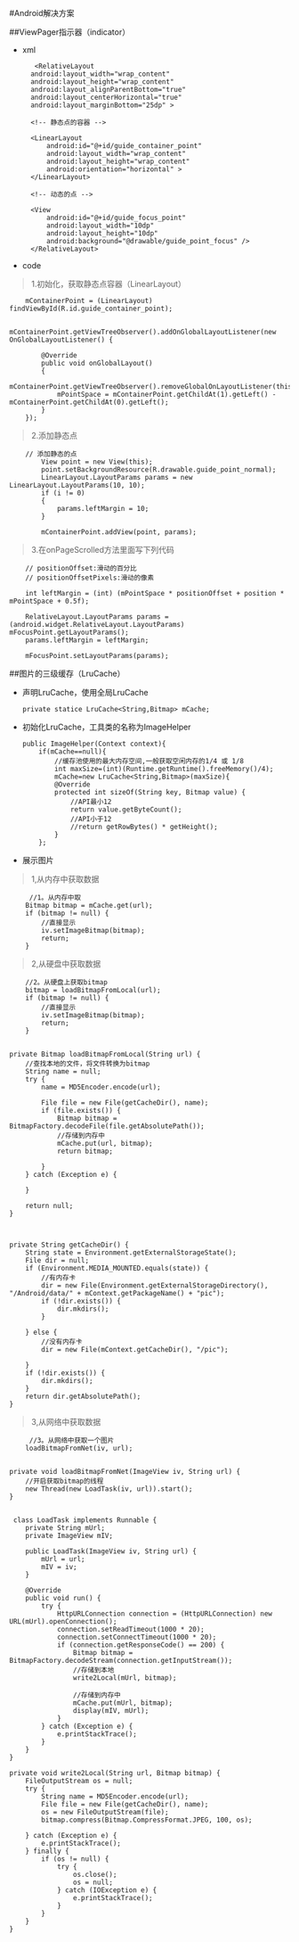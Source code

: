 #Android解决方案

##ViewPager指示器（indicator）  
* xml  

		 <RelativeLayout
        android:layout_width="wrap_content"
        android:layout_height="wrap_content"
        android:layout_alignParentBottom="true"
        android:layout_centerHorizontal="true"
        android:layout_marginBottom="25dp" >

        <!-- 静态点的容器 -->

        <LinearLayout
            android:id="@+id/guide_container_point"
            android:layout_width="wrap_content"
            android:layout_height="wrap_content"
            android:orientation="horizontal" >
        </LinearLayout>

        <!-- 动态的点 -->

        <View
            android:id="@+id/guide_focus_point"
            android:layout_width="10dp"
            android:layout_height="10dp"
            android:background="@drawable/guide_point_focus" />
        </RelativeLayout>  

*  code  

>	1.初始化，获取静态点容器（LinearLayout）  

		mContainerPoint = (LinearLayout) findViewById(R.id.guide_container_point);

		mContainerPoint.getViewTreeObserver().addOnGlobalLayoutListener(new OnGlobalLayoutListener() {

			@Override
			public void onGlobalLayout()
			{
				mContainerPoint.getViewTreeObserver().removeGlobalOnLayoutListener(this);
				mPointSpace = mContainerPoint.getChildAt(1).getLeft() - mContainerPoint.getChildAt(0).getLeft();
			}
		});

		  
>	2.添加静态点  

		// 添加静态的点
			View point = new View(this);
			point.setBackgroundResource(R.drawable.guide_point_normal);
			LinearLayout.LayoutParams params = new LinearLayout.LayoutParams(10, 10);
			if (i != 0)
			{
				params.leftMargin = 10;
			}

			mContainerPoint.addView(point, params);


>   3.在onPageScrolled方法里面写下列代码

		// positionOffset:滑动的百分比
		// positionOffsetPixels:滑动的像素

		int leftMargin = (int) (mPointSpace * positionOffset + position * mPointSpace + 0.5f);

		RelativeLayout.LayoutParams params = (android.widget.RelativeLayout.LayoutParams) mFocusPoint.getLayoutParams();
		params.leftMargin = leftMargin;

		mFocusPoint.setLayoutParams(params);

##图片的三级缓存（LruCache）

*	声明LruCache，使用全局LruCache

		private statice LruCache<String,Bitmap> mCache;

*	初始化LruCache，工具类的名称为ImageHelper  

		public ImageHelper(Context context){
			if(mCache==null){
			    //缓存池使用的最大内存空间,一般获取空闲内存的1/4 或 1/8 
				int maxSize=(int)(Runtime.getRuntime().freeMemory()/4);
				mCache=new LruCache<String,Bitmap>(maxSize){
                @Override
                protected int sizeOf(String key, Bitmap value) {
					//API最小12
                    return value.getByteCount();
                    //API小于12
                    //return getRowBytes() * getHeight();
                }
            };
*	展示图片  

>	1,从内存中获取数据
		
		 //1。从内存中取
        Bitmap bitmap = mCache.get(url);
        if (bitmap != null) {
            //直接显示
            iv.setImageBitmap(bitmap);
            return;
        }	

>	2,从硬盘中获取数据

		//2。从硬盘上获取bitmap
        bitmap = loadBitmapFromLocal(url);
        if (bitmap != null) {
            //直接显示
            iv.setImageBitmap(bitmap);
            return;
        }


	private Bitmap loadBitmapFromLocal(String url) {
        //查找本地的文件，将文件转换为bitmap
        String name = null;
        try {
            name = MD5Encoder.encode(url);

            File file = new File(getCacheDir(), name);
            if (file.exists()) {
                Bitmap bitmap = BitmapFactory.decodeFile(file.getAbsolutePath());
                //存储到内存中
                mCache.put(url, bitmap);
                return bitmap;

            }
        } catch (Exception e) {

        }

        return null;
    }
		


	private String getCacheDir() {
        String state = Environment.getExternalStorageState();
        File dir = null;
        if (Environment.MEDIA_MOUNTED.equals(state)) {
            //有内存卡
            dir = new File(Environment.getExternalStorageDirectory(), "/Android/data/" + mContext.getPackageName() + "pic");
            if (!dir.exists()) {
                dir.mkdirs();
            }

        } else {
            //没有内存卡
            dir = new File(mContext.getCacheDir(), "/pic");

        }
        if (!dir.exists()) {
            dir.mkdirs();
        }
        return dir.getAbsolutePath();
    }

>	3,从网络中获取数据

		 //3。从网络中获取一个图片
        loadBitmapFromNet(iv, url);


	private void loadBitmapFromNet(ImageView iv, String url) {
        //开启获取bitmap的线程
        new Thread(new LoadTask(iv, url)).start();
    }


	 class LoadTask implements Runnable {
        private String mUrl;
        private ImageView mIV;

        public LoadTask(ImageView iv, String url) {
            mUrl = url;
            mIV = iv;
        }

        @Override
        public void run() {
            try {
                HttpURLConnection connection = (HttpURLConnection) new URL(mUrl).openConnection();
                connection.setReadTimeout(1000 * 20);
                connection.setConnectTimeout(1000 * 20);
                if (connection.getResponseCode() == 200) {
                    Bitmap bitmap = BitmapFactory.decodeStream(connection.getInputStream());
                    //存储到本地
                    write2Local(mUrl, bitmap);

                    //存储到内存中
                    mCache.put(mUrl, bitmap);
                    display(mIV, mUrl);
                }
            } catch (Exception e) {
                e.printStackTrace();
            }
        }
    }

    private void write2Local(String url, Bitmap bitmap) {
        FileOutputStream os = null;
        try {
            String name = MD5Encoder.encode(url);
            File file = new File(getCacheDir(), name);
            os = new FileOutputStream(file);
            bitmap.compress(Bitmap.CompressFormat.JPEG, 100, os);

        } catch (Exception e) {
            e.printStackTrace();
        } finally {
            if (os != null) {
                try {
                    os.close();
                    os = null;
                } catch (IOException e) {
                    e.printStackTrace();
                }
            }
        }
    }




		

		


		 
